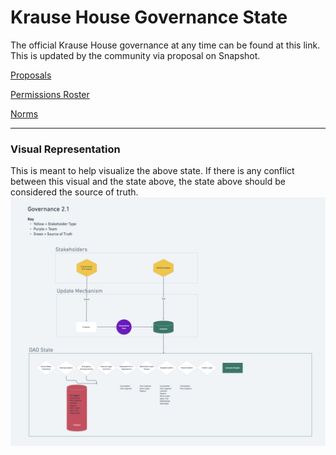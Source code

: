 # Krause House Governance State
The official Krause House governance at any time can be found at this link.  This is updated by the community via proposal on Snapshot.

[Proposals](./proposals.md)

[Permissions Roster](./permissions.md)

[Norms](./norms.md)

---

### Visual Representation
This is meant to help visualize the above state.  If there is any conflict between this visual and the state above, the state above should be considered the source of truth.
![org chart](./state.png)

